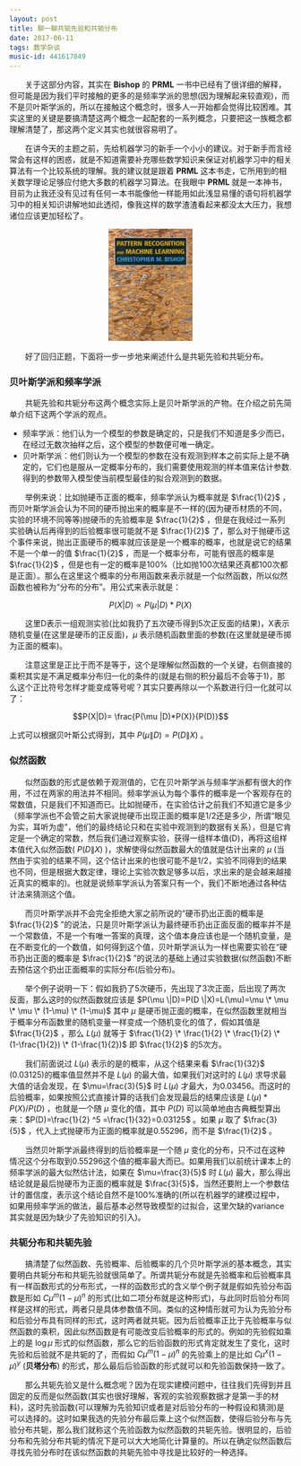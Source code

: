 ```yaml
---
layout: post
title: 聊一聊共轭先验和共轭分布
date: 2017-06-11
tags: 数学杂谈
music-id: 441617849
---
```


　　关于这部分内容，其实在 **Bishop** 的 **PRML** 一书中已经有了很详细的解释，但可能是因为我们平时接触的更多的是频率学派的思想(因为理解起来较直观)，而不是贝叶斯学派的，所以在接触这个概念时，很多人一开始都会觉得比较困难。其实这里的关键是要搞清楚这两个概念一起配套的一系列概念，只要把这一族概念都理解清楚了，那这两个定义其实也就很容易明了。

　　在讲今天的主题之前，先给机器学习的新手一个小小的建议。对于新手而言经常会有这样的困惑，就是不知道需要补充哪些数学知识来保证对机器学习中的相关算法有一个比较系统的理解。我的建议就是跟着 **PRML** 这本书走，它所用到的相关数学理论足够应付绝大多数的机器学习算法。在我眼中 **PRML** 就是一本神书，目前为止我还没有见过有任何一本书能像他一样能用如此浅显易懂的语句将机器学习中的相关知识讲解地如此透彻，像我这样的数学渣渣看起来都没太大压力，我想诸位应该更加轻松了。

<div align="center">
  <img src="/images/posts/conjugacy/prml.png" height="200" width="150">
</div>

　　好了回归正题，下面将一步一步地来阐述什么是共轭先验和共轭分布。

### 贝叶斯学派和频率学派
　　共轭先验和共轭分布这两个概念实际上是贝叶斯学派的产物。在介绍之前先简单介绍下这两个学派的观点。

- 频率学派：他们认为一个模型的参数是确定的，只是我们不知道是多少而已，在经过无数次抽样之后，这个模型的参数便可唯一确定。
- 贝叶斯学派：他们则认为一个模型的参数在没有观测到样本之前实际上是不确定的，它们也是服从一定概率分布的，我们需要使用观测的样本值来估计参数. 得到的参数带入模型使当前模型最佳的拟合观测到的数据。

　　举例来说：比如抛硬币正面的概率，频率学派认为概率就是 $\frac{1}{2}$ ，而贝叶斯学派会认为不同的硬币抛出来的概率是不一样的(因为硬币材质的不同，实验的环境不同等等)抛硬币的先验概率是 $\frac{1}{2}$ ，但是在我经过一系列实验确认后再得到的后验概率很可能就不是 $\frac{1}{2}$ 了，那么对于抛硬币这个事件来说，抛出正面硬币的概率就应该是是一个概率的概率，也就是说它的结果不是一个单一的值 $\frac{1}{2}$ ，而是一个概率分布，可能有很高的概率是 $\frac{1}{2}$ ，但是也有一定的概率是100%（比如抛100次结果还真都100次都是正面）。那么在这里这个概率的分布用函数来表示就是一个似然函数，所以似然函数也被称为“分布的分布”。用公式来表示就是：

$$P(X|D) \propto P(\mu |D)*P(X)$$

　　这里D表示一组观测实验(比如我扔了五次硬币得到5次正反面的结果)，X表示随机变量(在这里是硬币的正反面)，$\mu$ 表示随机函数里面的参数(在这里就是硬币掷为正面的概率)。

　　注意这里是正比于而不是等于，这个是理解似然函数的一个关键，右侧直接的乘积其实是不满足概率分布归一化的条件的(就是右侧的积分最后不会等于1)，那么这个正比符号怎样才能变成等号呢？其实只要再除以一个系数进行归一化就可以了：

$$P(X|D)= \frac{P(\mu |D)*P(X)}{P(D)}$$

上式可以根据贝叶斯公式得到，其中 $P(\mu \|D)=P(D\|X)$ 。


### 似然函数
　　似然函数的形式是依赖于观测值的，它在贝叶斯学派与频率学派都有很大的作用，不过在两家的用法并不相同。频率学派认为每个事件的概率是一个客观存在的常数值，只是我们不知道而已。比如抛硬币，在实验估计之前我们不知道它是多少（频率学派也不会管之前大家说抛硬币出现正面的概率是1/2还是多少，所谓“眼见为实，耳听为虚”，他们的最终结论只和在实验中观测到的数据有关系），但是它肯定是一个确定的常数，然后我们通过观察实验，获得一组样本值(D)，再将这组样本值代入似然函数( $P(D \| X)$ )，求解使得似然函数最大的值就是估计出来的 $\mu$ (当然由于实验的结果不同，这个估计出来的也很可能不是1/2，实验不同得到的结果也不同，但是根据大数定律，理论上实验次数足够多以后，求出来的是会越来越接近真实的概率的)。也就是说频率学派认为答案只有一个，我们不断地通过各种估计法来猜测这个值。

　　而贝叶斯学派并不会完全拒绝大家之前所说的“硬币扔出正面的概率是 $\frac{1}{2}$ ”的说法，只是贝叶斯学派认为最终硬币扔出正面反面的概率并不是一个常数值，不是一个有唯一答案的真理，这个值本身应该也是一个随机变量，是在不断变化的一个数值，如何得到这个值，贝叶斯学派认为一样也需要实验在“硬币扔出正面的概率是 $\frac{1}{2}$ ”的说法的基础上通过实验数据(似然函数)不断去预估这个扔出正面概率的实际分布(后验分布)。

　　举个例子说明一下：假如我扔了5次硬币，先出现了3次正面，后出现了两次反面，那么这时的似然函数就应该是 $P(\mu \|D)=P(D \|X)=L(\mu)=\mu \* \mu \* \mu \* (1-\mu) \* (1-\mu)$ 其中 $\mu$ 是硬币抛正面的概率，在似然函数里就相当于概率分布函数里的随机变量一样变成一个随机变化的值了，假如其值是 $\frac{1}{2}$ ，那么 $L(\mu)$ 就等于 $\frac{1}{2} \* \frac{1}{2} \* \frac{1}{2} \* (1-\frac{1}{2}) \* (1-\frac{1}{2})$ 即 $\frac{1}{2}$ 的5次方。

　　我们前面说过 $L(\mu)$ 表示的是的概率，从这个结果来看 $\frac{1}{32}$ (0.03125)的概率值显然并不是 $L(\mu)$ 的最大值，如果我们对这时的 $L(\mu)$ 求导求最大值的话会发现，在 $\mu=\frac{3}{5}$ 时 $L(\mu)$ 才最大，为0.03456。而这时的后验概率，如果按照公式直接计算的话我们会发现最后的结果应该是 $L(\mu)*P(X)/P(D)$ ，也就是一个随 $\mu$ 变化的值，其中 $P(D)$ 可以简单地由古典概型算出来：$P(D)=\frac{1}{2} ^5 =\frac{1}{32}=0.03125$ 。如果 $\mu$ 取了 $\frac{3}{5}$ ，代入上式抛硬币为正面的概率就是0.55296，而不是 $\frac{1}{2}$ 。

　　当然贝叶斯学派最终得到的后验概率是一个随 $\mu$ 变化的分布，只不过在这种情况这个分布取到0.55296这个值的概率最大而已。如果用我们以前统计课本上的频率学派的最大似然估计法，如果在 $\mu=\frac{3}{5}$ 时 $L(\mu)$ 最大，那么得出结论就是最后抛硬币为正面的概率就是 $\frac{3}{5}$，当然还要附上一个参数估计的置信度，表示这个结论自然不是100%准确的(所以在机器学的建模过程中，如果用频率学派的做法，最后基本必然导致模型的过拟合，这里欠缺的variance其实就是因为缺少了先验知识的引入)。

### 共轭分布和共轭先验

　　搞清楚了似然函数、先验概率、后验概率的几个贝叶斯学派的基本概念，其实要明白共轭分布和共轭先验就很简单了。所谓共轭分布就是先验概率和后验概率具有一样函数形式的分布形式，一样的函数形式的含义举个例子就是假如先验分布函数是形如 $C \mu ^m (1-\mu) ^n$ 的形式(比如二项分布就是这种形式)，与此同时后验分布同样是这样的形式，两者只是具体参数值不同。类似的这种情形就可为认为先验分布和后验分布具有同样的形式，这时两者就共轭。因为后验概率正比于先验概率与似然函数的乘积，因此似然函数是有可能改变后验概率的形式的。例如的先验假如乘上的是 $\log \mu$ 形式的似然函数，那么它的后验函数的形式肯定就发生了变化，这时先验和后验就不是共轭的了，而假如 $C \mu ^m (1-\mu) ^n$ 的先验乘上的是比如  $C \mu ^x (1-\mu) ^y$ (**贝塔分布**) 的形式，那么最后后验函数的形式就可以和先验函数保持一致了。

　　那么共轭先验又是什么概念呢？因为在现实建模问题中，往往我们先得到并且固定的反而是似然函数(其实也很好理解，客观的实验观察数据才是第一手的材料)，这时先验函数(可以理解为先验知识或者是对后验分布的一种假设和猜测)是可以选择的。这时如果我选的先验分布最后乘上这个似然函数，使得后验分布与先验分布共轭，那么我们就称这个先验函数为似然函数的共轭先验。很明显的，后验分布和先验分布共轭的情况下是可以大大地简化计算量的。所以在确定似然函数后寻找先验分布时在该似然函数的共轭先验中寻找是比较好的一种选择。

